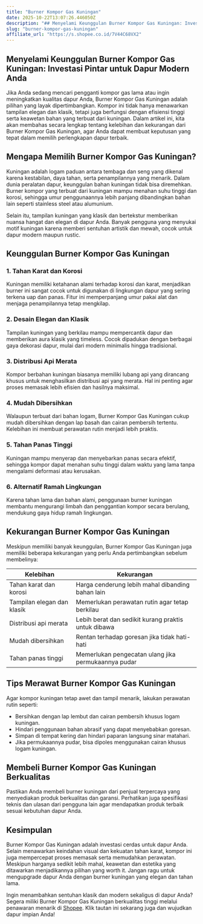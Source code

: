 ```yaml
---
title: "Burner Kompor Gas Kuningan"
date: 2025-10-22T13:07:26.446050Z
description: "## Menyelami Keunggulan Burner Kompor Gas Kuningan: Investasi Pintar untuk Dapur Modern Anda..."
slug: "burner-kompor-gas-kuningan"
affiliate_url: "https://s.shopee.co.id/7V44C68VX2"
---
```

## Menyelami Keunggulan Burner Kompor Gas Kuningan: Investasi Pintar untuk Dapur Modern Anda

Jika Anda sedang mencari pengganti kompor gas lama atau ingin meningkatkan kualitas dapur Anda, Burner Kompor Gas Kuningan adalah pilihan yang layak dipertimbangkan. Kompor ini tidak hanya menawarkan tampilan elegan dan klasik, tetapi juga berfungsi dengan efisiensi tinggi serta keawetan bahan yang terbuat dari kuningan. Dalam artikel ini, kita akan membahas secara lengkap tentang kelebihan dan kekurangan dari Burner Kompor Gas Kuningan, agar Anda dapat membuat keputusan yang tepat dalam memilih perlengkapan dapur terbaik.

## Mengapa Memilih Burner Kompor Gas Kuningan?

Kuningan adalah logam paduan antara tembaga dan seng yang dikenal karena kestabilan, daya tahan, serta penampilannya yang menarik. Dalam dunia peralatan dapur, keunggulan bahan kuningan tidak bisa diremehkan. Burner kompor yang terbuat dari kuningan mampu menahan suhu tinggi dan korosi, sehingga umur penggunaannya lebih panjang dibandingkan bahan lain seperti stainless steel atau alumunium.

Selain itu, tampilan kuningan yang klasik dan bertekstur memberikan nuansa hangat dan elegan di dapur Anda. Banyak pengguna yang menyukai motif kuningan karena memberi sentuhan artistik dan mewah, cocok untuk dapur modern maupun rustic.

## Keunggulan Burner Kompor Gas Kuningan

### 1. Tahan Karat dan Korosi  
Kuningan memiliki ketahanan alami terhadap korosi dan karat, menjadikan burner ini sangat cocok untuk digunakan di lingkungan dapur yang sering terkena uap dan panas. Fitur ini memperpanjang umur pakai alat dan menjaga penampilannya tetap mengkilap.

### 2. Desain Elegan dan Klasik  
Tampilan kuningan yang berkilau mampu mempercantik dapur dan memberikan aura klasik yang timeless. Cocok dipadukan dengan berbagai gaya dekorasi dapur, mulai dari modern minimalis hingga tradisional.

### 3. Distribusi Api Merata  
Kompor berbahan kuningan biasanya memiliki lubang api yang dirancang khusus untuk menghasilkan distribusi api yang merata. Hal ini penting agar proses memasak lebih efisien dan hasilnya maksimal.

### 4. Mudah Dibersihkan  
Walaupun terbuat dari bahan logam, Burner Kompor Gas Kuningan cukup mudah dibersihkan dengan lap basah dan cairan pembersih tertentu. Kelebihan ini membuat perawatan rutin menjadi lebih praktis.

### 5. Tahan Panas Tinggi  
Kuningan mampu menyerap dan menyebarkan panas secara efektif, sehingga kompor dapat menahan suhu tinggi dalam waktu yang lama tanpa mengalami deformasi atau kerusakan.

### 6. Alternatif Ramah Lingkungan  
Karena tahan lama dan bahan alami, penggunaan burner kuningan membantu mengurangi limbah dan penggantian kompor secara berulang, mendukung gaya hidup ramah lingkungan.

## Kekurangan Burner Kompor Gas Kuningan

Meskipun memiliki banyak keunggulan, Burner Kompor Gas Kuningan juga memiliki beberapa kekurangan yang perlu Anda pertimbangkan sebelum membelinya:

| Kelebihan | Kekurangan |
| --- | --- |
| Tahan karat dan korosi | Harga cenderung lebih mahal dibanding bahan lain |
| Tampilan elegan dan klasik | Memerlukan perawatan rutin agar tetap berkilau |
| Distribusi api merata | Lebih berat dan sedikit kurang praktis untuk dibawa |
| Mudah dibersihkan | Rentan terhadap goresan jika tidak hati-hati |
| Tahan panas tinggi | Memerlukan pengecatan ulang jika permukaannya pudar |

## Tips Merawat Burner Kompor Gas Kuningan

Agar kompor kuningan tetap awet dan tampil menarik, lakukan perawatan rutin seperti:

- Bersihkan dengan lap lembut dan cairan pembersih khusus logam kuningan.
- Hindari penggunaan bahan abrasif yang dapat menyebabkan goresan.
- Simpan di tempat kering dan hindari paparan langsung sinar matahari.
- Jika permukaannya pudar, bisa dipoles menggunakan cairan khusus logam kuningan.

## Membeli Burner Kompor Gas Kuningan Berkualitas

Pastikan Anda membeli burner kuningan dari penjual terpercaya yang menyediakan produk berkualitas dan garansi. Perhatikan juga spesifikasi teknis dan ulasan dari pengguna lain agar mendapatkan produk terbaik sesuai kebutuhan dapur Anda.

## Kesimpulan

Burner Kompor Gas Kuningan adalah investasi cerdas untuk dapur Anda. Selain menawarkan keindahan visual dan kekuatan tahan karat, kompor ini juga mempercepat proses memasak serta memudahkan perawatan. Meskipun harganya sedikit lebih mahal, keawetan dan estetika yang ditawarkan menjadikannya pilihan yang worth it. Jangan ragu untuk mengupgrade dapur Anda dengan burner kuningan yang elegan dan tahan lama.

Ingin menambahkan sentuhan klasik dan modern sekaligus di dapur Anda? Segera miliki Burner Kompor Gas Kuningan berkualitas tinggi melalui penawaran menarik di [Shopee](https://s.shopee.co.id/7V44C68VX2). Klik tautan ini sekarang juga dan wujudkan dapur impian Anda!